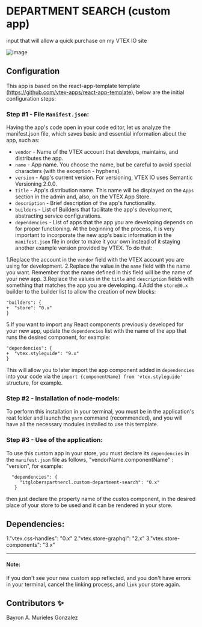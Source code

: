 
# DEPARTMENT SEARCH (custom app) 

input that will allow a quick purchase on my VTEX IO site

![image](https://user-images.githubusercontent.com/94867719/197371265-26ab6ffb-5fc4-446c-9bff-b9b15bd495b9.png)

## Configuration

This app is based on the react-app-template template (https://github.com/vtex-apps/react-app-template), below are the initial configuration steps:

### Step #1 - File `Manifest.json`:

Having the app's code open in your code editor, let us analyze the manifest.json file, which saves basic and essential information about the app, such as:

- `vendor` - Name of the VTEX account that develops, maintains, and distributes the app.
- `name` - App name. You choose the name, but be careful to avoid special characters (with the exception - hyphens).
- `version` - App's current version. For versioning, VTEX IO uses Semantic Versioning 2.0.0.
- `title` - App's distribution name. This name will be displayed on the `Apps` section in the admin and, also, on the VTEX App Store.
- `description` - Brief description of the app's functionality.
- `builders` - List of Builders that facilitate the app's development, abstracting service configurations.
- `dependencies` - List of apps that the app you are developing depends on for proper functioning.
At the beginning of the process, it is very important to incorporate the new app's basic information in the `manifest.json` file in order to make it your own instead of it staying another example version provided by VTEX. To do that:

1.Replace the account in the `vendor` field with the VTEX account you are using for development.
2.Replace the value in the `name` field with the name you want. Remember that the name defined in this field will be the name of your new app.
3.Replace the values in the `title` and `description` fields with something that matches the app you are developing.
4.Add the `store@0.x` builder to the builder list to allow the creation of new blocks:

```
"builders": {
+  "store": "0.x"
}
```
5.If you want to import any React components previously developed for your new app, update the `dependencies` list with the name of the app that runs the desired component, for example:

```
"dependencies": {
+  "vtex.styleguide": "9.x"
}
```
This will allow you to later import the app component added in `dependencies` into your code via the `import {componentName} from 'vtex.styleguide'` structure, for example.

### Step #2 - Installation of node-models:

To perform this installation in your terminal, you must be in the application's reat folder and launch the `yarn` command (recommended), and you will have all the necessary modules installed to use this template.

### Step #3 - Use of the application:

To use this custom app in your store, you must declare its `dependencies` in the `manifest.json` file as follows, "vendorName.componentName" : "version", for example:

```
  "dependencies": {
     "itgloberspartnercl.custom-department-search": "0.x"
   }
```

then just declare the property name of the custos component, in the desired place of your store to be used and it can be rendered in your store.

## Dependencies:

 1."vtex.css-handles": "0.x"
 2."vtex.store-graphql": "2.x"
 3."vtex.store-components": "3.x"


---- 
#### Note:
If you don't see your new custom app reflected, and you don't have errors in your terminal, cancel the linking process, and `link` your store again.


## Contributors ✨

Bayron A. Murieles Gonzalez
